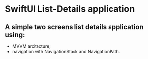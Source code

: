 # SwiftUI List-Details application

## A simple two screens list details application using:

 - MVVM arcitecture;
 - navigation with NavigationStack and NavigationPath.

